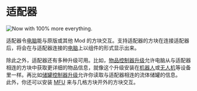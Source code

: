 # 适配器

![Now with 100% more everything.](oredict:oc:adapter)

适配器令[电脑](../general/computer.md)能与原版或其他 Mod 的方块交互。支持适配器的方块在连接适配器后，将会在与适配器连接的[电脑](../general/computer.md)上以组件的形式显示出来。

除此之外，适配器还有多种升级可用。比如，[物品控制器升级](../item/inventoryControllerUpgrade.md)允许电脑从与适配器相连的方块中获取更详细的物品信息，就像这个升级安装在[机器人](robot.md)或[无人机](../item/drone.md)等设备里一样。再比如[储罐控制器升级](../item/tankControllerUpgrade.md)允许你读取与适配器相连的流体储罐的信息。  
此外，你还可以安装 [MFU](../item/mfu.md) 来与几格方块开外的方块交互。
